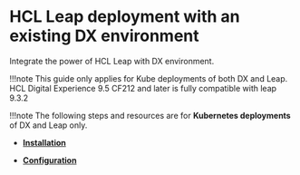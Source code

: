 # HCL Leap deployment with an existing DX environment

Integrate the power of HCL Leap with DX environment.

!!!note
    This guide only applies for Kube deployments of both DX and Leap. HCL Digital Experience 9.5 CF212 and later is fully compatible with leap 9.3.2 
    

!!!note
    The following steps and resources are for **Kubernetes deployments** of DX and Leap only.

-   **[Installation](../leap/installation/)**  

-   **[Configuration](../leap/configuration/)**  

